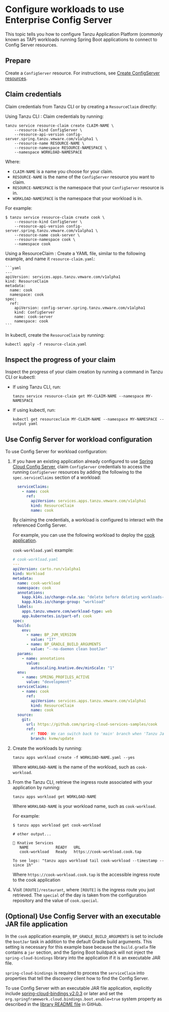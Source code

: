 # Configure workloads to use Enterprise Config Server

This topic tells you how to configure Tanzu Application Platform (commonly known as TAP) workloads
running Spring Boot applications to connect to Config Server resources.

## <a id='prepare'></a> Prepare

Create a `ConfigServer` resource. For instructions, see
[Create ConfigServer resources](configure-config-server.hbs.md).

## <a id="claim-creds"></a> Claim credentials

Claim credentials from Tanzu CLI or by creating a `ResourceClaim` directly:

Using Tanzu CLI
: Claim credentials by running:

   ```console
   tanzu service resource-claim create CLAIM-NAME \
       --resource-kind ConfigServer \
       --resource-api-version config-server.spring.tanzu.vmware.com/v1alpha1 \
       --resource-name RESOURCE-NAME \
       --resource-namespace RESOURCE-NAMESPACE \
       --namespace WORKLOAD-NAMESPACE
   ```

   Where:

   - `CLAIM-NAME` is a name you choose for your claim.
   - `RESOURCE-NAME` is the name of the `ConfigServer` resource you want to claim.
   - `RESOURCE-NAMESPACE` is the namespace that your `ConfigServer` resource is in.
   - `WORKLOAD-NAMESPACE` is the namespace that your workload is in.

   For example:

   ```console
   $ tanzu service resource-claim create cook \
       --resource-kind ConfigServer \
       --resource-api-version config-server.spring.tanzu.vmware.com/v1alpha1 \
       --resource-name cook-server \
       --resource-namespace cook \
       --namespace cook
   ```

Using a ResourceClaim
: Create a YAML file, similar to the following example, and name it `resource-claim.yaml`:

    ```yaml
    ---
    apiVersion: services.apps.tanzu.vmware.com/v1alpha1
    kind: ResourceClaim
    metadata:
      name: cook
      namespace: cook
    spec:
      ref:
        apiVersion: config-server.spring.tanzu.vmware.com/v1alpha1
        kind: ConfigServer
        name: cook-server
        namespace: cook
    ```

   In kubectl, create the `ResourceClaim` by running:

   ```console
   kubectl apply -f resource-claim.yaml
   ```

## <a id="inspect"></a> Inspect the progress of your claim

Inspect the progress of your claim creation by running a command in Tanzu CLI or kubectl:

- If using Tanzu CLI, run:

   ```console
   tanzu service resource-claim get MY-CLAIM-NAME --namespace MY-NAMESPACE
   ```

- If using kubectl, run:

   ```console
   kubectl get resourceclaim MY-CLAIM-NAME --namespace MY-NAMESPACE --output yaml
   ```

## <a id="inspect"></a> Use Config Server for workload configuration

To use Config Server for workload configuration:

1. If you have an existing application already configured to use
   [Spring Cloud Config Server](https://docs.spring.io/spring-cloud-config/docs/current/reference/html/#_spring_cloud_config_client),
   claim `ConfigServer` credentials to access the running `ConfigServer` resources by adding the
   following to the `spec.serviceClaims` section of a workload:

    ```yaml
      serviceClaims:
        - name: cook
          ref:
            apiVersion: services.apps.tanzu.vmware.com/v1alpha1
            kind: ResourceClaim
            name: cook
    ```

   By claiming the credentials, a workload is configured to interact with the referenced Config
   Server.

   For example, you can use the following workload to deploy the
   [cook application](https://github.com/spring-cloud-services-samples/cook).

   `cook-workload.yaml` example:

    ```yaml
    # cook-workload.yaml
    ---
    apiVersion: carto.run/v1alpha1
    kind: Workload
    metadata:
      name: cook-workload
      namespace: cook
      annotations:
        kapp.k14s.io/change-rule.sa: "delete before deleting workloads-sa"
        kapp.k14s.io/change-group: "workload"
      labels:
        apps.tanzu.vmware.com/workload-type: web
        app.kubernetes.io/part-of: cook
    spec:
      build:
        env:
          - name: BP_JVM_VERSION
            value: "17"
          - name: BP_GRADLE_BUILD_ARGUMENTS
            value: "--no-daemon clean bootJar"
      params:
        - name: annotations
          value:
            autoscaling.knative.dev/minScale: "1"
      env:
        - name: SPRING_PROFILES_ACTIVE
          value: "development"
      serviceClaims:
        - name: cook
          ref:
            apiVersion: services.apps.tanzu.vmware.com/v1alpha1
            kind: ResourceClaim
            name: cook
      source:
        git:
          url: https://github.com/spring-cloud-services-samples/cook
          ref:
            #! TODO: We can switch back to 'main' branch when 'Tanzu Java Buildpack' for 1.10
            branch: kvmw/update
    ```

1. Create the workloads by running:

   ```console
   tanzu apps workload create -f WORKLOAD-NAME.yaml --yes
   ```

   Where `WORKLOAD-NAME` is the name of the workload, such as `cook-workload`.

1. From the Tanzu CLI, retrieve the ingress route associated with your application by running:

   ```console
   tanzu apps workload get WORKLOAD-NAME
   ```

   Where `WORKLOAD-NAME` is your workload name, such as `cook-workload`.

   For example:

   ```console
   $ tanzu apps workload get cook-workload

   # other output...

   🚢 Knative Services
      NAME            READY   URL
      cook-workload   Ready   https://cook-workload.cook.tap

   To see logs: "tanzu apps workload tail cook-workload --timestamp --since 1h"
   ```

   Where `https://cook-workload.cook.tap` is the accessible ingress route to the cook application

1. Visit `[ROUTE]/restaurant`, where `[ROUTE]` is the ingress route you just retrieved. The
   `special` of the day is taken from the configuration repository and the value of `cook.special`.

## <a id="exec-jar-file-app"></a> (Optional) Use Config Server with an executable JAR file application

In the `cook` application example, `BP_GRADLE_BUILD_ARGUMENTS` is set to include the `bootJar`
task in addition to the default Gradle build arguments. This setting is necessary for this example
base because the `build.gradle` file contains a `jar` section, and the Spring Boot buildpack will
not inject the `spring-cloud-bindings` library into the application if it is an executable JAR file.

`spring-cloud-bindings` is required to process the `serviceClaim` into properties that tell the
discovery client how to find the Config Server.

To use Config Server with an executable JAR file application, explicitly include
[spring-cloud-bindings v2.0.3](https://mvnrepository.com/artifact/org.springframework.cloud/spring-cloud-bindings/2.0.3)
or later and set the `org.springframework.cloud.bindings.boot.enable=true` system property as
described in the [library README file](https://github.com/spring-cloud/spring-cloud-bindings#spring-boot-configuration)
in GitHub.
